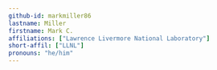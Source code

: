 ```yaml
---
github-id: markmiller86
lastname: Miller
firstname: Mark C.
affiliations: ["Lawrence Livermore National Laboratory"]
short-affil: ["LLNL"]
pronouns: "he/him"
---
```

